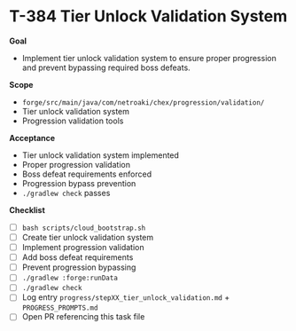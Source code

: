 # T-384 Tier Unlock Validation System

**Goal**

- Implement tier unlock validation system to ensure proper progression and prevent bypassing required boss defeats.

**Scope**

- `forge/src/main/java/com/netroaki/chex/progression/validation/`
- Tier unlock validation system
- Progression validation tools

**Acceptance**

- Tier unlock validation system implemented
- Proper progression validation
- Boss defeat requirements enforced
- Progression bypass prevention
- `./gradlew check` passes

**Checklist**

- [ ] `bash scripts/cloud_bootstrap.sh`
- [ ] Create tier unlock validation system
- [ ] Implement progression validation
- [ ] Add boss defeat requirements
- [ ] Prevent progression bypassing
- [ ] `./gradlew :forge:runData`
- [ ] `./gradlew check`
- [ ] Log entry `progress/stepXX_tier_unlock_validation.md` + `PROGRESS_PROMPTS.md`
- [ ] Open PR referencing this task file
